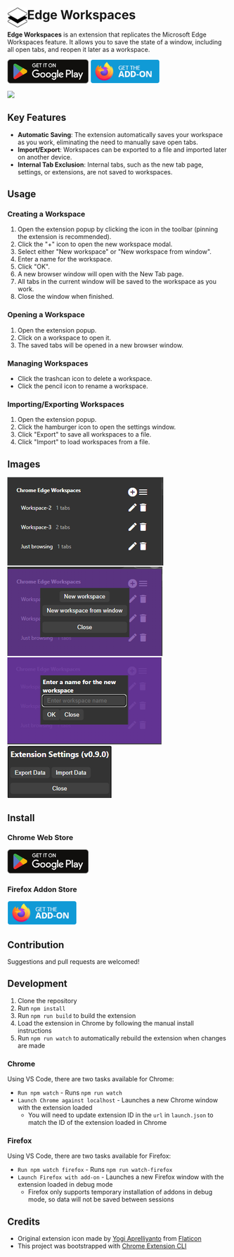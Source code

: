 # <img src="public/icons/icon_48.png" width="45" align="left"> Edge Workspaces

**Edge Workspaces** is an extension that replicates the Microsoft Edge Workspaces feature. It allows you to save the state of a window, including all open tabs, and reopen it later as a workspace.

<a href="https://chromewebstore.google.com/detail/edge-workspaces/feehlkcbifmladjmmpkghfokcngfkkkp"><img src="images/Google_Play_Store_badge_EN.svg" target="_blank" height="55px" /></a>
<a href="https://addons.mozilla.org/en-US/firefox/addon/edge-workspaces/"><img src="images/Firefox_addon_store_badge_EN.png" target="_blank" height="55px" /></a>

<a href="images/extension-demo.gif" target="_blank" ><img src="images/extension-demo.gif" width="500px"></a>

## Key Features

- **Automatic Saving**: The extension automatically saves your workspace as you work, eliminating the need to manually save open tabs.
- **Import/Export**: Workspaces can be exported to a file and imported later on another device.
- **Internal Tab Exclusion**: Internal tabs, such as the new tab page, settings, or extensions, are not saved to workspaces.

## Usage

### Creating a Workspace

1. Open the extension popup by clicking the icon in the toolbar (pinning the extension is recommended).
2. Click the "+" icon to open the new workspace modal.
3. Select either "New workspace" or "New workspace from window".
4. Enter a name for the workspace.
5. Click "OK".
6. A new browser window will open with the New Tab page.
7. All tabs in the current window will be saved to the workspace as you work.
8. Close the window when finished.

### Opening a Workspace

1. Open the extension popup.
2. Click on a workspace to open it.
3. The saved tabs will be opened in a new browser window.

### Managing Workspaces

- Click the trashcan icon to delete a workspace.
- Click the pencil icon to rename a workspace.

### Importing/Exporting Workspaces

1. Open the extension popup.
2. Click the hamburger icon to open the settings window.
3. Click "Export" to save all workspaces to a file.
4. Click "Import" to load workspaces from a file.

## Images
<img src="images/1-main-window.png">

<img src="images/2-new-workspace-dialog.png">

<img src="images/3-new-workspace-dialog-name.png">

<img src="images/4-settings-import-export-window.png">

## Install
### Chrome Web Store
<a href="https://chromewebstore.google.com/detail/edge-workspaces/feehlkcbifmladjmmpkghfokcngfkkkp"><img src="images/Google_Play_Store_badge_EN.svg" target="_blank" height="55px" /></a>

### Firefox Addon Store
<a href="https://addons.mozilla.org/en-US/firefox/addon/edge-workspaces/"><img src="images/Firefox_addon_store_badge_EN.png" target="_blank" height="55px" /></a>

## Contribution
Suggestions and pull requests are welcomed!

## Development
1. Clone the repository
2. Run `npm install`
3. Run `npm run build` to build the extension
4. Load the extension in Chrome by following the manual install instructions
5. Run `npm run watch` to automatically rebuild the extension when changes are made

### Chrome
Using VS Code, there are two tasks available for Chrome:
* `Run npm watch` - Runs `npm run watch`
* `Launch Chrome against localhost` - Launches a new Chrome window with the extension loaded
  * You will need to update extension ID in the `url` in `launch.json` to match the ID of the extension loaded in Chrome

### Firefox
Using VS Code, there are two tasks available for Firefox:
* `Run npm watch firefox` - Runs `npm run watch-firefox`
* `Launch Firefox with add-on` - Launches a new Firefox window with the extension loaded in debug mode
  * Firefox only supports temporary installation of addons in debug mode, so data will not be saved between sessions


## Credits
* Original extension icon made by [Yogi Aprelliyanto](https://www.flaticon.com/authors/yogi-aprelliyanto) from [Flaticon](https://www.flaticon.com/)
* This project was bootstrapped with [Chrome Extension CLI](https://github.com/dutiyesh/chrome-extension-cli)